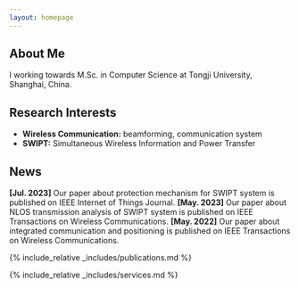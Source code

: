 ```yaml
---
layout: homepage
---
```


## About Me

I working towards M.Sc. in Computer Science at Tongji University, Shanghai, China. 

## Research Interests

- **Wireless Communication:** beamforming, communication system
- **SWIPT:** Simultaneous Wireless Information and Power Transfer

## News

**[Jul. 2023]** Our paper about protection mechanism for SWIPT system is published on IEEE Internet of Things Journal.
**[May. 2023]** Our paper about NLOS transmission analysis of SWIPT system is published on IEEE Transactions on Wireless Communications.
**[May. 2022]** Our paper about integrated communication and positioning is published on IEEE Transactions on Wireless Communications.
<!-- - **[Feb. 2020]** Our paper about incremental learning is accepted to CVPR 2020.
- **[Feb. 2020]** We will host the ACM Multimedia Asia 2020 conference in Singapore!
- **[Sept. 2019]** Our paper about few-shot learning is accepted to NeurIPS 2019.
- **[Mar. 2019]** Our paper about few-shot learning is accepted to CVPR 2019.-->

{% include_relative _includes/publications.md %}

{% include_relative _includes/services.md %}
